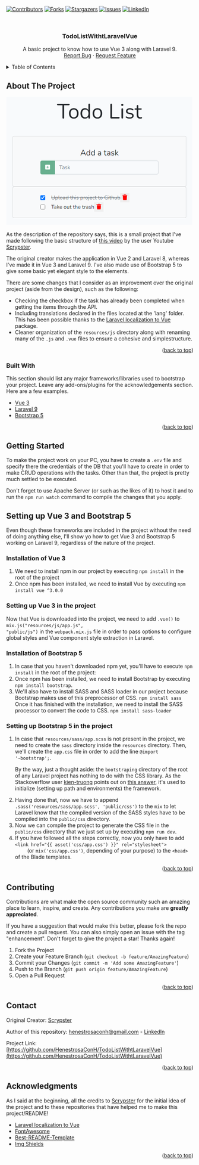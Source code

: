 <div id="top"></div>

<!-- PROJECT SHIELDS -->
<!--
*** I'm using markdown "reference style" links for readability.
*** Reference links are enclosed in brackets [ ] instead of parentheses ( ).
*** See the bottom of this document for the declaration of the reference variables
*** for contributors-url, forks-url, etc. This is an optional, concise syntax you may use.
*** https://www.markdownguide.org/basic-syntax/#reference-style-links
-->

[![Contributors][contributors-shield]][contributors-url]
[![Forks][forks-shield]][forks-url]
[![Stargazers][stars-shield]][stars-url]
[![Issues][issues-shield]][issues-url]
[![LinkedIn][linkedin-shield]][linkedin-url]

<!-- PROJECT LOGO -->
<br />
<div align="center">
  <h3 align="center">TodoListWithtLaravelVue</h3>

  <p align="center">
    A basic project to know how to use Vue 3 along with Laravel 9.
    <br />
    <a href="https://github.com/HenestrosaConH/TodoListWithtLaravelVue/issues">Report Bug</a>
    ·
    <a href="https://github.com/HenestrosaConH/TodoListWithtLaravelVue/issues">Request Feature</a>
  </p>
</div>

<!-- TABLE OF CONTENTS -->
<details>
  <summary>Table of Contents</summary>
  <ol>
    <li>
      <a href="#about-the-project">About The Project</a>
      <ul>
        <li><a href="#built-with">Built With</a></li>
      </ul>
    </li>
    <li>
      <a href="#getting-started">Getting Started</a>
    </li>
		<li>
			<a href="#setting-up-vue-3-and-bootstrap-5">Setting up Vue 3 and Bootstrap 5</a>
			<ul>
				<li><a href="#installation-of-vue-3">Installation of Vue 3</a></li>
				<li><a href="#setting-up-vue-3-in-the-project">Setting up Vue 3 in the project</a></li>
				<li><a href="#installation-of-bootstrap-5">Installation of Boostrap 5</a></li>
				<li><a href="#setting-up-bootstrap-5-in-the-project">Setting up Boostrap 5 in the project</a></li>
			</ul>
		</li>
    <li><a href="#contributing">Contributing</a></li>
    <li><a href="#contact">Contact</a></li>
    <li><a href="#acknowledgments">Acknowledgments</a></li>
  </ol>
</details>

<!-- ABOUT THE PROJECT -->

## About The Project

[![Product Name Screen Shot][product-screenshot]](https://example.com)

<p>
	As the description of the repository says, this is a small project that I've made following the basic structure of
	<a href="https://www.youtube.com/watch?app=desktop&v=UHSipe7pSac&ab_channel=Scrypster">this video</a> by the user Youtube
	<a href="https://www.youtube.com/channel/UCR1_G0EoEIb87wi3GPlk-CQ">Scrypster</a>.
</p>

<p>
	The original creator makes the application in Vue 2 and Laravel 8, whereas I've made it in Vue 3 and Laravel 9.
	I've also made use of Bootstrap 5 to give some basic yet elegant style to the elements.
</p>

<p>
	There are some changes that I consider as an improvement over the original project (aside from the design), 
	such as the following:
	<ul> 
		<li>Checking the checkbox if the task has already been completed when getting the items through the API.</li> 
		<li>
			Including translations declared in the files located at the 'lang' folder. This has been possible thanks to the
			<a href="https://github.com/kg-bot/laravel-localization-to-vue">Laravel localization to Vue</a> 
			package.
		</li>
		<li>
			Cleaner organization of the <code>resources/js</code> directory along with renaming many of the <code>.js</code> and <code>.vue</code> files to ensure a cohesive and simplestructure.
		</li>
	</ul>
</p>

<p align="right">(<a href="#top">back to top</a>)</p>

<!-- BUILT WITH -->

### Built With

This section should list any major frameworks/libraries used to bootstrap your project. Leave any add-ons/plugins for the acknowledgements section. Here are a few examples.

-   [Vue 3](https://vuejs.org/)
-   [Laravel 9](https://laravel.com)
-   [Bootstrap 5](https://getbootstrap.com)

<p align="right">(<a href="#top">back to top</a>)</p>

<!-- GETTING STARTED -->

## Getting Started

To make the project work on your PC, you have to create a <code>.env</code> file and specify there the 
credentials of the DB that you'll have to create in order to make CRUD operations with the tasks. Other than
that, the project is pretty much settled to be executed. 

Don't forget to use Apache Server (or such as the likes of it) to host it and to run the <code>npm run watch</code>
command to compile the changes that you apply.

<!-- SETTING UP VUE 3 AND BOOTSTRAP 5 -->

## Setting up Vue 3 and Bootstrap 5

Even though these frameworks are included in the project without the need of doing anything else, I'll show yo how to get Vue 3 and Bootstrap 5 working on Laravel 9, regardless of the nature of the project.

<!-- INSTALLATION OF VUE 3 -->
### Installation of Vue 3

<ol>
	<li>
		We need to install npm in our project by executing <code>npm install</code> in the root of the project
	</li>
	<li>
		Once npm has been installed, we need to install Vue by executing <code>npm install vue ^3.0.0</code>
	</li>
</ol>

<!-- SETTING UP VUE 3 IN THE PROJECT -->
### Setting up Vue 3 in the project

Now that Vue is downloaded into the project, we need to add <code>.vue()</code> to <code>mix.js("resources/js/app.js", "public/js")</code> in the <code>webpack.mix.js</code> file in order to pass options to configure global styles and Vue component style extraction in Laravel.

<!-- INSTALLATION OF BOOTSTRAP 5 -->
### Installation of Bootstrap 5

<ol>
	<li>
		In case that you haven't downloaded npm yet, you'll have to execute <code>npm install</code> in the root of the project:
	</li>
	<li>
		Once npm has been installed, we need to install Bootstrap by executing <code>npm install bootstrap</code>.
	</li>
	<li>
		We'll also have to install SASS and SASS loader in our project because Bootstrap makes use of this preprocessor of CSS.
		<code>npm install sass</code>
		Once it has finished with the installation, we need to install the SASS processor to convert the code to CSS.
		<code>npm install sass-loader</code>
	</li>
</ol>

<!-- SETTING UP BOOTSTRAP 5 IN THE PROJECT -->
### Setting up Bootstrap 5 in the project

<ol>
	<li>
		<p>
			In case that <code>resources/sass/app.scss</code> is not present in the project, we need to create the <code>sass</code>
			directory inside the <code>resources</code> directory. Then, we'll create the <code>app.css</code> file in order to add
			the line <code>@import '~bootstrap';</code>. 
		</p>
		<p>
		  By the way, just a thought aside: the <code>bootstraping</code> directory of the root of any Laravel project has nothing to do with the CSS library. As the Stackoverflow user <a href="https://stackoverflow.com/users/205528/kien-truong">kien-truong</a> points out on <a href="https://stackoverflow.com/a/23902038/15675885">this answer</a>, it's used to initialize (setting up path and environments) the framework. 
		</p>
	</li>
	<li>
		Having done that, now we have to append <code>.sass('resources/sass/app.scss', 'public/css')</code> to the <code>mix</code> to let Laravel know that the compiled version of the SASS styles have to be compiled into the <code>public/css</code> directory.
	</li>
	<li>Now we can compile the project to generate the CSS file in the <code>public/css</code> directory that we just set up by executing <code>npm run dev</code>.</li>
	<li>
		If you have followed all the steps correctly, now you only have to add <code>&lt;link href="{{ asset('css/app.css') }}" rel="stylesheet"&gt;
	</code> (or <code>mix('css/app.css')</code>, depending of your purpose) to the <code>&lt;head&gt;</code> of the Blade templates.</li>
</ol>

<p align="right">(<a href="#top">back to top</a>)</p>

<!-- CONTRIBUTING -->

## Contributing

Contributions are what make the open source community such an amazing place to learn, inspire, and create. Any contributions you make are **greatly appreciated**.

If you have a suggestion that would make this better, please fork the repo and create a pull request. You can also simply open an issue with the tag "enhancement".
Don't forget to give the project a star! Thanks again!

1. Fork the Project
2. Create your Feature Branch (`git checkout -b feature/AmazingFeature`)
3. Commit your Changes (`git commit -m 'Add some AmazingFeature'`)
4. Push to the Branch (`git push origin feature/AmazingFeature`)
5. Open a Pull Request

<p align="right">(<a href="#top">back to top</a>)</p>

<!-- CONTACT -->

## Contact

Original Creator: [Scrypster](https://www.youtube.com/channel/UCR1_G0EoEIb87wi3GPlk-CQ)

Author of this repository: henestrosaconh@gmail.com - [LinkedIn](https://www.linkedin.com/in/josecarloslh/)

Project Link: [https://github.com/HenestrosaConH/TodoListWithtLaravelVue](https://github.com/HenestrosaConH/TodoListWithtLaravelVue)

<p align="right">(<a href="#top">back to top</a>)</p>

<!-- ACKNOWLEDGMENTS -->

## Acknowledgments

As I said at the beginning, all the credits to <a href="https://www.youtube.com/channel/UCR1_G0EoEIb87wi3GPlk-CQ">Scrypster</a> for
the initial idea of the project and to these repositories that have helped me to make this project/README!

-   [Laravel localization to Vue](https://github.com/kg-bot/laravel-localization-to-vue)
-   [FontAwesome](https://fontawesome.com/docs/web/use-with/vue/)
-   [Best-README-Template](https://github.com/othneildrew/Best-README-Template/)
-   [Img Shields](https://shields.io)

<p align="right">(<a href="#top">back to top</a>)</p>

<!-- MARKDOWN LINKS & IMAGES -->
<!-- https://www.markdownguide.org/basic-syntax/#reference-style-links -->

[contributors-shield]: https://img.shields.io/github/contributors/HenestrosaConH/TodoListWithtLaravelVue.svg?style=for-the-badge
[contributors-url]: https://github.com/HenestrosaConH/TodoListWithtLaravelVue/graphs/contributors
[forks-shield]: https://img.shields.io/github/forks/HenestrosaConH/TodoListWithtLaravelVue.svg?style=for-the-badge
[forks-url]: https://github.com/HenestrosaConH/TodoListWithtLaravelVue/network/members
[stars-shield]: https://img.shields.io/github/stars/HenestrosaConH/TodoListWithtLaravelVue.svg?style=for-the-badge
[stars-url]: https://github.com/HenestrosaConH/TodoListWithtLaravelVue/stargazers
[issues-shield]: https://img.shields.io/github/issues/HenestrosaConH/TodoListWithtLaravelVue.svg?style=for-the-badge
[issues-url]: https://github.com/HenestrosaConH/TodoListWithtLaravelVue/issues
[linkedin-shield]: https://img.shields.io/badge/-LinkedIn-black.svg?style=for-the-badge&logo=linkedin&colorB=555
[linkedin-url]: https://linkedin.com/in/henestrosaconh
[product-screenshot]: screenshots/screenshot.png
